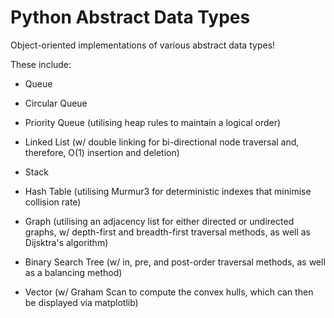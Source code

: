# Python Abstract Data Types
Object-oriented implementations of various abstract data types!

These include:

- Queue

- Circular Queue

- Priority Queue (utilising heap rules to maintain a logical order)

- Linked List (w/ double linking for bi-directional node traversal and, therefore, O(1) insertion and deletion)

- Stack

- Hash Table (utilising Murmur3 for deterministic indexes that minimise collision rate)

- Graph (utilising an adjacency list for either directed or undirected graphs, w/ depth-first and breadth-first traversal methods, as well as Dijsktra's algorithm)

- Binary Search Tree (w/ in, pre, and post-order traversal methods, as well as a balancing method)

- Vector (w/ Graham Scan to compute the convex hulls, which can then be displayed via matplotlib)
